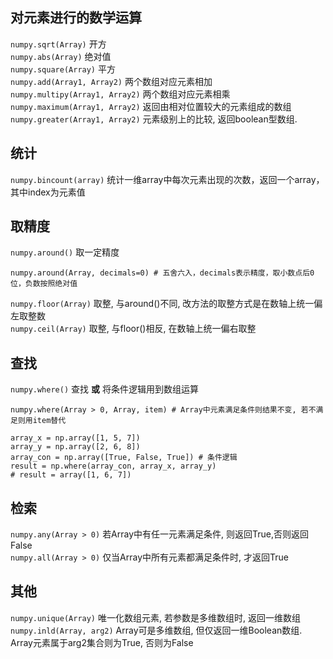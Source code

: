 ## 对元素进行的数学运算
`numpy.sqrt(Array)` 开方  
`numpy.abs(Array)` 绝对值  
`numpy.square(Array)` 平方  
`numpy.add(Array1, Array2)` 两个数组对应元素相加  
`numpy.multipy(Array1, Array2)` 两个数组对应元素相乘  
`numpy.maximum(Array1, Array2)` 返回由相对位置较大的元素组成的数组  
`numpy.greater(Array1, Array2)` 元素级别上的比较, 返回boolean型数组.
## 统计
`numpy.bincount(array)` 统计一维array中每次元素出现的次数，返回一个array，其中index为元素值  
## 取精度
`numpy.around()` 取一定精度
```
numpy.around(Array, decimals=0) # 五舍六入，decimals表示精度，取小数点后0位，负数按照绝对值
```
`numpy.floor(Array)` 取整, 与around()不同, 改方法的取整方式是在数轴上统一偏左取整数  
`numpy.ceil(Array)` 取整, 与floor()相反, 在数轴上统一偏右取整  
## 查找
`numpy.where()` 查找 **或** 将条件逻辑用到数组运算
```
numpy.where(Array > 0, Array, item) # Array中元素满足条件则结果不变, 若不满足则用item替代
```
```
array_x = np.array([1, 5, 7])
array_y = np.array([2, 6, 8])
array_con = np.array([True, False, True]) # 条件逻辑
result = np.where(array_con, array_x, array_y)
# result = array([1, 6, 7])
```
## 检索
`numpy.any(Array > 0)` 若Array中有任一元素满足条件, 则返回True,否则返回False  
`numpy.all(Array > 0)` 仅当Array中所有元素都满足条件时, 才返回True  
## 其他
`numpy.unique(Array)` 唯一化数组元素, 若参数是多维数组时, 返回一维数组  
`numpy.inld(Array, arg2)` Array可是多维数组, 但仅返回一维Boolean数组. Array元素属于arg2集合则为True, 否则为False  
